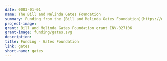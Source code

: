 ```yaml
---
date: 0003-01-01
name: The Bill and Melinda Gates Foundation
summary: Funding from the [Bill and Melinda Gates Foundation](https://www.gatesfoundation.org/) aims to understand and ultimately eradicate TB.
project-image:
grant: Bill and Melinda Gates Foundation grant INV-027106
grant-image: funding/gates.svg
description:
title: Funding - Gates Foundation
link: gates
short-name: gates
---
```

